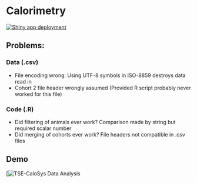 # Calorimetry

[![Shiny app deployment](https://github.com/stephanmg/calorimetry/actions/workflows/deploy-shiny.yml/badge.svg)](https://github.com/stephanmg/calorimetry/actions/workflows/deploy-shiny.yml)

## Problems:

### Data (.csv)
- File encoding wrong: Using UTF-8 symbols in ISO-8859 destroys data read in
- Cohort 2 file header wrongly assumed (Provided R script probably never worked for this file)

### Code (.R)
- Did filtering of animals ever work? Comparison made by string but required scalar number
- Did merging of cohorts ever work? File headers not compatible in .csv files

## Demo
[![TSE-CaloSys Data Analysis](https://calorimetry.shinyapps.io/calorimetry/)
